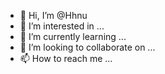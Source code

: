 - 👋 Hi, I’m @Hhnu
- 👀 I’m interested in ...
- 🌱 I’m currently learning ...
- 💞️ I’m looking to collaborate on ...
- 📫 How to reach me ...

<!---
Hhnu/Hhnu is a ✨ special ✨ repository because its `README.md` (this file) appears on your GitHub profile.
You can click the Preview link to take a look at your changes.
--->
